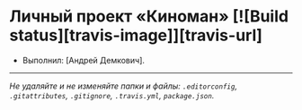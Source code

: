 # Личный проект «Киноман» [![Build status][travis-image]][travis-url]

- Выполнил: [Андрей Демкович].

---

_Не удаляйте и не изменяйте папки и файлы:_
_`.editorconfig`, `.gitattributes`, `.gitignore`, `.travis.yml`, `package.json`._
